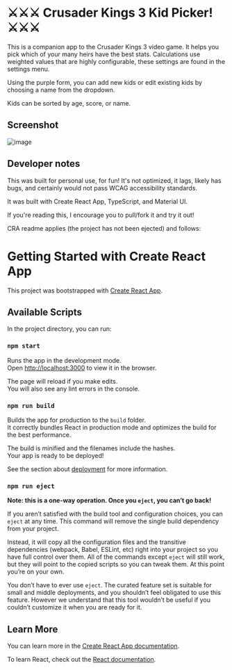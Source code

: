 # ⚔️⚔️⚔️ Crusader Kings 3 Kid Picker! ⚔️⚔️⚔️

This is a companion app to the Crusader Kings 3 video game. It helps you pick which of your many heirs have the best stats. Calculations use weighted values that are highly configurable, these settings are found in the settings menu.

Using the purple form, you can add new kids or edit existing kids by choosing a name from the dropdown.

Kids can be sorted by age, score, or name.

## Screenshot

![image](https://user-images.githubusercontent.com/23775192/154831326-80c7c694-f4df-4161-b357-52f6dd09a787.png)

## Developer notes

This was built for personal use, for fun! It's not optimized, it lags, likely has bugs, and certainly would not pass WCAG accessibility standards.

It was built with Create React App, TypeScript, and Material UI.

If you're reading this, I encourage you to pull/fork it and try it out!

CRA readme applies (the project has not been ejected) and follows:

# Getting Started with Create React App

This project was bootstrapped with [Create React App](https://github.com/facebook/create-react-app).

## Available Scripts

In the project directory, you can run:

### `npm start`

Runs the app in the development mode.\
Open [http://localhost:3000](http://localhost:3000) to view it in the browser.

The page will reload if you make edits.\
You will also see any lint errors in the console.

### `npm run build`

Builds the app for production to the `build` folder.\
It correctly bundles React in production mode and optimizes the build for the best performance.

The build is minified and the filenames include the hashes.\
Your app is ready to be deployed!

See the section about [deployment](https://facebook.github.io/create-react-app/docs/deployment) for more information.

### `npm run eject`

**Note: this is a one-way operation. Once you `eject`, you can’t go back!**

If you aren’t satisfied with the build tool and configuration choices, you can `eject` at any time. This command will remove the single build dependency from your project.

Instead, it will copy all the configuration files and the transitive dependencies (webpack, Babel, ESLint, etc) right into your project so you have full control over them. All of the commands except `eject` will still work, but they will point to the copied scripts so you can tweak them. At this point you’re on your own.

You don’t have to ever use `eject`. The curated feature set is suitable for small and middle deployments, and you shouldn’t feel obligated to use this feature. However we understand that this tool wouldn’t be useful if you couldn’t customize it when you are ready for it.

## Learn More

You can learn more in the [Create React App documentation](https://facebook.github.io/create-react-app/docs/getting-started).

To learn React, check out the [React documentation](https://reactjs.org/).
